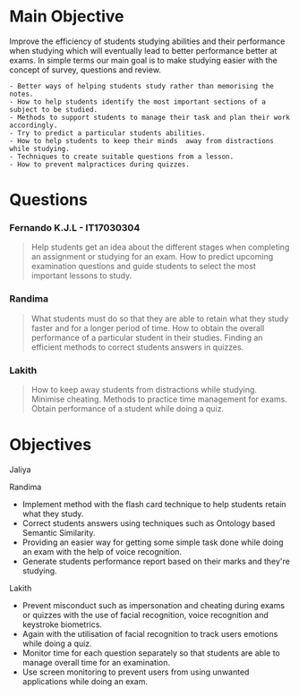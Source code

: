 # Main Objective
Improve the efficiency of students studying abilities and their performance when studying which will eventually lead to better performance better at exams. In simple terms our main goal is to make studying easier with the concept of survey, questions and review.

	- Better ways of helping students study rather than memorising the notes. 
	- How to help students identify the most important sections of a subject to be studied.
	- Methods to support students to manage their task and plan their work accordingly.
	- Try to predict a particular students abilities. 
	- How to help students to keep their minds  away from distractions while studying.
	- Techniques to create suitable questions from a lesson.
	- How to prevent malpractices during quizzes. 


# Questions
### Fernando K.J.L - IT17030304
> Help students get an idea about the different stages when completing an assignment or studying for an exam.
> How to predict upcoming examination questions and guide students to select the most important lessons to study.

### Randima
> What students must do so that they are able to retain what they study faster and for a longer period of time.
> How to obtain the overall performance of a particular student in their studies.
> Finding an efficient methods to correct students answers in quizzes.

### Lakith
> How to keep away students from distractions while studying.
> Minimise cheating.
> Methods to practice time management for exams.
> Obtain performance of a student while doing a quiz.


# Objectives
Jaliya



Randima
- Implement method with the flash card technique to help students retain what they study.
- Correct students answers using techniques such as Ontology based Semantic Similarity.
- Providing an easier way for getting some simple task done while doing an exam with the help of voice recognition.
- Generate students performance report based on their marks and they're studying.

Lakith
- Prevent misconduct such as impersonation and cheating during exams or quizzes with the use of facial recognition, voice recognition and keystroke biometrics. 
- Again with the utilisation of facial recognition to track users emotions while doing a quiz.
- Monitor time for each question separately so that students are able to manage overall time for an examination.
- Use screen monitoring to prevent users from using unwanted applications while doing an exam.

